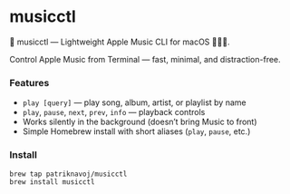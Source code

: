 # musicctl
🎵 musicctl — Lightweight Apple Music CLI for macOS 👨🏻‍💻.

Control Apple Music from Terminal — fast, minimal, and distraction-free.

### Features
- `play [query]` — play song, album, artist, or playlist by name  
- `play`, `pause`, `next`, `prev`, `info` — playback controls  
- Works silently in the background (doesn’t bring Music to front)  
- Simple Homebrew install with short aliases (`play`, `pause`, etc.)

### Install
```bash
brew tap patriknavoj/musicctl
brew install musicctl
